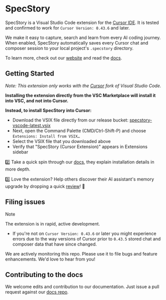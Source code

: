 # SpecStory

SpecStory is a Visual Studio Code extension for the [Cursor IDE](https://www.cursor.com/). It is tested and confirmed to work for `Cursor Version: 0.43.6` and later.

We make it easy to capture, search and learn from every AI coding journey. When enabled, SpecStory automatically saves every Cursor chat and composer session to your local project's `.specstory` directory.

To learn more, check out our [website](https://specstory.com/) and read the [docs](https://docs.specstory.com/introduction).

## Getting Started

_Note: This extension only works with the [Cursor](https://www.cursor.com/) fork of Visual Studio Code._

**Installing the extension directly from the VSC Marketplace will install it into VSC, and not into Cursor.**

**Instead, to install SpecStory into Cursor:**

- Download the VSIX file directly from our release bucket: [specstory-vscode-latest.vsix](https://static.specstory.com/vscode-extension/releases/specstory-vscode-latest.vsix)
- Next, open the Command Palette (CMD/Ctrl-Shift-P) and choose `Extensions: Install from VSIX…`
- Select the VSIX file that you downloaded above
- Verify that "SpecStory (Cursor Extension)" appears in Extensions sidebar

2️⃣ Take a quick spin through our [docs](https://docs.specstory.com/introduction), they explain installation details in more depth. 

3️⃣ Love the extension? Help others discover their AI assistant's memory upgrade by dropping a quick [review](https://marketplace.visualstudio.com/items?itemName=SpecStory.specstory-vscode&ssr=false#review-details)! 🧠

## Filing issues

> [!NOTE]
The extension is in rapid, active development.

- If you're not on `Cursor Version: 0.43.6` or later you might experience errors due to the way versions of Cursor prior to `0.43.5` stored chat and composer data that have since changed.
 

We are actively monitoring this repo. Please use it to file bugs and feature enhancements. We'd love to hear from you!

## Contributing to the docs

We welcome edits and contribution to our documentation. Just issue a pull request against our [docs repo](https://github.com/specstoryai/docs/).
